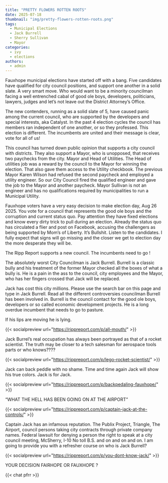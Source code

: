 ```yaml
---
title: "PRETTY FLOWERS ROTTEN ROOTS"
date: 2025-07-18
thumbnail: "img/pretty-flowers-rotten-roots.png"
tags:
  - Municipal Elections
  - Jack Burrell
  - Sherry Sullivan
  - Mayor
categories: 
  - ivy
  - elections
authors: 
  - admin
---
```


Fauxhope municipal elections have started off with a bang. Five candidates have qualified for city council positions, and support one another in a solid slate. A very smart move. Who would want to be a minority councilman facing a well entrenched cabal of good ole boys, developers, politicians, lawyers, judges and let’s not leave out the District Attorney’s Office.

The new contenders, running as a solid slate of 5, have caused panic among the current council, who are supported by the developers and special interests, aka Catalyst. In the past 4 election cycles the council has members ran independent of one another, or so they professed. This election is different. The incumbents are united and their message is clear, vote for all of us!

This council has turned down public opinion that supports a city council with districts. They also support a Mayor, who is unopposed, that receives two paychecks from the city. Mayor and Head of Utilities. The Head of utilities job was a reward by the council to the Mayor for winning the election. That also gave them access to the Utility checkbook. The previous Mayor Karen Wilson had refused the second paycheck and employed a utility engineer. So our City Council fired the qualified engineer and gave the job to the Mayor and another paycheck. Mayor Sullivan is not an engineer and has no qualifications required by municipalities to run a Municipal Utility.

Fauxhope voters have a very easy decision to make election day, Aug 26 2025. You vote for a council that represents the good ole boys and the corruption and current status quo. Pay attention they have fixed elections and know every dirty trick to pull during an election. Already the status quo has circulated a flier and post on Facebook, accusing the challengers as being supported by Mom’s of Liberty. It’s Bullshit. Listen to the candidates. I fully expect that signs will go missing and the closer we get to election day the more desperate they will be.

The Ripp Report supports a new council. The incumbents need to go !

The absolutely worst City Councilman is Jack Burrell. Burrell is a classic bully and his treatment of the former Mayor checked all the boxes of what a bully is. He is a pain in the ass to the council, city employees and the Mayor, who has her fingers crossed that Jack will be replaced.

Jack has cost this city millions. Please use the search bar on this page and type in Jack Burrell. Read all the different controversies councilman Burrell has been involved in. Burrell is the council contact for the good ole boys, developers or so called economic development projects. He is a long overdue incumbent that needs to go to pasture.

If his lips are moving he is lying.

{{< socialpreview url="https://rippreport.com/p/all-mouth/" >}}

Jack Burrel’s real occupation has always been portrayed as that of a rocket scientist. The truth may be closer to a tech salesman for aerospace tools parts or who knows????

{{< socialpreview url="https://rippreport.com/p/lego-rocket-scientist/" >}}

Jack can back peddle with no shame. Time and time again Jack will show his true colors. Jack is for Jack.

{{< socialpreview url="https://rippreport.com/p/backpedaling-fauxhope/" >}}

“WHAT THE HELL HAS BEEN GOING ON AT THE AIRPORT”

{{< socialpreview url="https://rippreport.com/p/captain-jack-at-the-controls/" >}}

Captain Jack has an infamous reputation. The Publix Project, Triangle, The Airport, council persons taking city contracts through private company names. Federal lawsuit for denying a person the right to speak at a city council meeting, McSherry, I-10 No toll B.S. and on and on and on. I am going to provide you with a refresher course on who is Jack Burrell?

{{< socialpreview url="https://rippreport.com/p/you-dont-know-jack/" >}}

YOUR DECISION FAIRHOPE OR FAUXHOPE ?

{{< chat pfrr >}}
